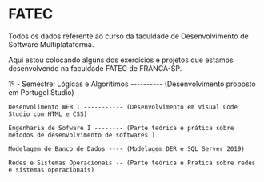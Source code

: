 # FATEC
 Todos os dados referente ao curso da faculdade de Desenvolvimento de Software Multiplataforma.


 Aqui estou colocando alguns dos exercícios e projetos que estamos desenvolvendo na faculdade
 FATEC de FRANCA-SP.

 1º - Semestre:
    Lógicas e Algorítimos ---------- (Desenvolvimento proposto em Portugol Studio)

    Desenvolimento WEB I ----------- (Desenvolvimento em Visual Code Studio com HTML e CSS)

    Engenharia de Sofware I -------- (Parte teórica e prática sobre métodos de desenvolvimento de softwares )

    Modelagem de Banco de Dados ---- (Modelagem DER e SQL Server 2019)

    Redes e Sistemas Operacionais -- (Parte teórica e Pratica sobre redes e sistemas operacionais)



